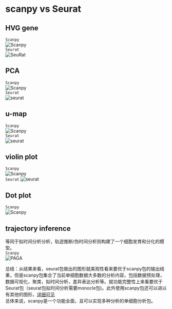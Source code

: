 # scanpy vs Seurat 
## HVG gene
`Scanpy`  
![Scanpy](https://github.com/Rickyzhang1990/during_work/blob/master/paper_and_Algorithm/image/Scanpy_HVG.png)  
`Seurat`  
![SeuRat](https://github.com/Rickyzhang1990/during_work/blob/master/paper_and_Algorithm/image/Seurat_HVG.png)  

## PCA 
`Scanpy`   
![Scanpy](https://github.com/Rickyzhang1990/during_work/blob/master/paper_and_Algorithm/image/Scanpy_PCA.png)   
`Seurat`  
![seurat](https://github.com/Rickyzhang1990/during_work/blob/master/paper_and_Algorithm/image/Seurat_PCA.png)  

## u-map
`Scanpy`   
![Scanpy](https://github.com/Rickyzhang1990/during_work/blob/master/paper_and_Algorithm/image/Scanpy_umap.png)   
`Seurat`  
![seurat](https://github.com/Rickyzhang1990/during_work/blob/master/paper_and_Algorithm/image/Seurat_umap.png)

## violin plot 
`Scanpy`  
![Scanpy](https://github.com/Rickyzhang1990/during_work/blob/master/paper_and_Algorithm/image/Scanpy_violin.png)  
`Seurat` 
![seurat](https://github.com/Rickyzhang1990/during_work/blob/master/paper_and_Algorithm/image/Seurat_violin.png)

## Dot plot  
`Scanpy`  
![Scanpy](https://github.com/Rickyzhang1990/during_work/blob/master/paper_and_Algorithm/image/Scanpy_dotplot.png)   

##  trajectory inference   
等同于拟时间分析分析，轨迹推断/伪时间分析则构建了一个细胞发育和分化的模型。  
`Scanpy`  
![ PAGA](https://github.com/Rickyzhang1990/during_work/blob/master/paper_and_Algorithm/image/Scanpy_paga.png)  

总结：从结果来看，seurat包做出的图形就美观性看来要优于scanpy包的输出结果，但是scanpy包集合了当前单细胞数据大多数的分析内容，包括数据预处理，数据可视化，聚类，拟时间分析，差异表达分析等。就功能完整性上来看要优于Seurat包（seurat包拟时间分析需要monocle包)。此外使用scanpy包还可以进以有其他的图形，[详细可见](https://scanpy-tutorials.readthedocs.io/en/latest/visualizing-marker-genes.html)  
总体来说，scanpy是一个功能全面，且可以实现多种分析的单细胞分析包。
